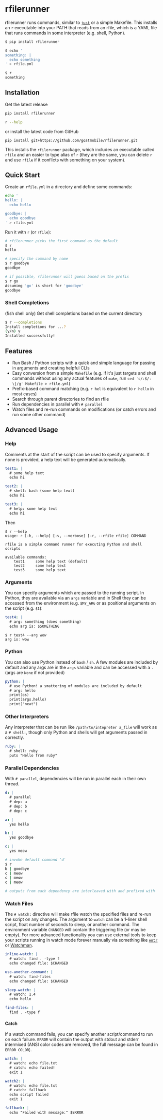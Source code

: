 # rfilerunner

rfilerunner runs commands, similar to [`just`](https://github.com/casey/just) or a simple Makefile.
This installs an `r` executable into your PATH that reads from an rfile, which is a YAML file that runs commands in some interpreter (e.g. shell, Python).

```bash
$ pip install rfilerunner

$ echo '
something: |
  echo something
' > rfile.yml

$ r
something
```

## Installation

Get the latest release

```bash
pip install rfilerunner

r --help
```

or install the latest code from GitHub

```
pip install git+https://github.com/goatmobile/rfilerunner.git
```

This installs the `rfilerunner` package, which includes an executable called `rfile` and an easier to type alias of `r` (they are the same, you can delete `r` and use `rfile` if it conflicts with something on your system).

## Quick Start

Create an `rfile.yml` in a directory and define some commands:

```bash
echo '
hello: |
  echo hello

goodbye: |
  echo goodbye
' > rfile.yml
```

Run it with `r` (or `rfile`):

```bash
# rfilerunner picks the first command as the default
$ r
hello

# specify the command by name
$ r goodbye
goodbye

# if possible, rfilerunner will guess based on the prefix
$ r go
Assuming 'go' is short for 'goodbye'
goodbye
```

### Shell Completions

(fish shell only) Get shell completions based on the current directory

```bash
$ r --completions
Install completions for ...?
(y/n) y
Installed successfully!
```

## Features

- Run Bash / Python scripts with a quick and simple language for passing in arguments and creating helpful CLIs
- Easy conversion from a simple `Makefile` (e.g. if it's just targets and shell commands without using any actual features of `make`, run `sed 's/:$/: \|/g' Makefile > rfile.yml`)
- Prefix-based command matching (e.g. `r hel` is equivalent to `r hello` in most cases)
- Search through parent directories to find an rfile
- Run dependencies in parallel with `# parallel`
- Watch files and re-run commands on modifications (or catch errors and run some other command)

## Advanced Usage

### Help

Comments at the start of the script can be used to specify arguments. If none is provided, a help text will be generated automatically.

```yaml
test1: |
  # some help text
  echo hi

test2: |
  # shell: bash (some help text)
  echo hi

test3: |
  # help: some help text
  echo hi
```

Then

```
$ r --help
usage: r [-h, --help] [-v, --verbose] [-r, --rfile rfile] COMMAND

rfile is a simple command runner for executing Python and shell scripts

available commands:
    test1     some help text (default)
    test2     some help text
    test3     some help text
```

### Arguments

You can specify arguments which are passed to the running script. In Python, they are available via an `args` variable and in Shell they can be accessed from the environment (e.g. `$MY_ARG` or as positional arguments on the script (e.g. `$1`):

```yaml
test4: |
  # arg: something (does something)
  echo arg is: $SOMETHING
```

```
$ r test4 --arg wow
arg is: wow
```

### Python

You can also use Python instead of `bash` / `sh`. A few modules are included by default and any args are in the `args` variable and can be accessed with a `.` (args are `None` if not provided)

```yaml
python: |
  # use Python! a smattering of modules are included by default
  # arg: hello
  print(os)
  print(args.hello)
  print("neat")
```

### Other Interpreters

Any interpreter that can be run like `/path/to/intepreter a_file` will work as a `# shell:`, though only Python and shells will get arguments passed in correctly.

```yaml
ruby: |
  # shell: ruby
  puts "Hello from ruby"
```

### Parallel Dependencies

With `# parallel`, dependencies will be run in parallel each in their own thread.

```yaml
d: |
  # parallel
  # dep: a
  # dep: b
  # dep: c

a: |
  yes hello

b: |
  yes goodbye

c: |
  yes meow
```

```bash
# invoke default command 'd'
$ r
b | goodbye
c | meow
c | meow
c | meow

# outputs from each dependency are interleaved with and prefixed with '<name> |'
```

### Watch Files

The `# watch:` directive will make rfile watch the specified files and re-run the script on any changes. The argument to `watch` can be a 1-liner shell script, float number of seconds to sleep, or another command. The environment variable `CHANGED` will contain the triggering file (or may be empty). For more advanced functionality you can use external tools to keep your scripts running in watch mode forever manually via something like [`entr`](https://eradman.com/entrproject/) or [Watchman](https://facebook.github.io/watchman/).

```yaml
inline-watch: |
  # watch: find . -type f
  echo changed file: $CHANGED

use-another-command: |
  # watch: find-files
  echo changed file: $CHANGED

sleep-watch: |
  # watch: 1.4
  echo hello

find-files: |
  find . -type f
```

#### Catch

If a watch command fails, you can specify another script/command to run on each failure. `ERROR` will contain the output with stdout and stderr intermixed (ANSI color codes are removed, the full message can be found in `ERROR_COLOR`).

```yaml
watch: |
  # watch: echo file.txt
  # catch: echo failed!
  exit 1

watch2: |
  # watch: echo file.txt
  # catch: fallback
  echo script failed
  exit 1

fallback: |
  echo "Failed with message:" $ERROR
```
